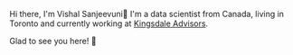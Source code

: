 
Hi there, I'm Vishal Sanjeevuni👋 I'm a data scientist from Canada, living in Toronto and currently working at [Kingsdale Advisors](https://www.kingsdaleadvisors.com/).

Glad to see you here! 🤩






<!--START_SECTION:waka-->
<!--END_SECTION:waka-->

